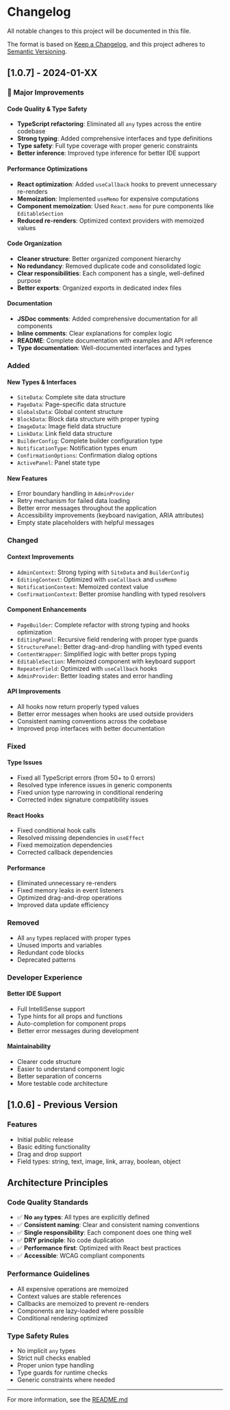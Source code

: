 # Changelog

All notable changes to this project will be documented in this file.

The format is based on [Keep a Changelog](https://keepachangelog.com/en/1.0.0/),
and this project adheres to [Semantic Versioning](https://semver.org/spec/v2.0.0.html).

## [1.0.7] - 2024-01-XX

### 🎉 Major Improvements

#### Code Quality & Type Safety
- **TypeScript refactoring**: Eliminated all `any` types across the entire codebase
- **Strong typing**: Added comprehensive interfaces and type definitions
- **Type safety**: Full type coverage with proper generic constraints
- **Better inference**: Improved type inference for better IDE support

#### Performance Optimizations
- **React optimization**: Added `useCallback` hooks to prevent unnecessary re-renders
- **Memoization**: Implemented `useMemo` for expensive computations
- **Component memoization**: Used `React.memo` for pure components like `EditableSection`
- **Reduced re-renders**: Optimized context providers with memoized values

#### Code Organization
- **Cleaner structure**: Better organized component hierarchy
- **No redundancy**: Removed duplicate code and consolidated logic
- **Clear responsibilities**: Each component has a single, well-defined purpose
- **Better exports**: Organized exports in dedicated index files

#### Documentation
- **JSDoc comments**: Added comprehensive documentation for all components
- **Inline comments**: Clear explanations for complex logic
- **README**: Complete documentation with examples and API reference
- **Type documentation**: Well-documented interfaces and types

### Added

#### New Types & Interfaces
- `SiteData`: Complete site data structure
- `PageData`: Page-specific data structure
- `GlobalsData`: Global content structure
- `BlockData`: Block data structure with proper typing
- `ImageData`: Image field data structure
- `LinkData`: Link field data structure
- `BuilderConfig`: Complete builder configuration type
- `NotificationType`: Notification types enum
- `ConfirmationOptions`: Confirmation dialog options
- `ActivePanel`: Panel state type

#### New Features
- Error boundary handling in `AdminProvider`
- Retry mechanism for failed data loading
- Better error messages throughout the application
- Accessibility improvements (keyboard navigation, ARIA attributes)
- Empty state placeholders with helpful messages

### Changed

#### Context Improvements
- `AdminContext`: Strong typing with `SiteData` and `BuilderConfig`
- `EditingContext`: Optimized with `useCallback` and `useMemo`
- `NotificationContext`: Memoized context value
- `ConfirmationContext`: Better promise handling with typed resolvers

#### Component Enhancements
- `PageBuilder`: Complete refactor with strong typing and hooks optimization
- `EditingPanel`: Recursive field rendering with proper type guards
- `StructurePanel`: Better drag-and-drop handling with typed events
- `ContentWrapper`: Simplified logic with better props typing
- `EditableSection`: Memoized component with keyboard support
- `RepeaterField`: Optimized with `useCallback` hooks
- `AdminProvider`: Better loading states and error handling

#### API Improvements
- All hooks now return properly typed values
- Better error messages when hooks are used outside providers
- Consistent naming conventions across the codebase
- Improved prop interfaces with better documentation

### Fixed

#### Type Issues
- Fixed all TypeScript errors (from 50+ to 0 errors)
- Resolved type inference issues in generic components
- Fixed union type narrowing in conditional rendering
- Corrected index signature compatibility issues

#### React Hooks
- Fixed conditional hook calls
- Resolved missing dependencies in `useEffect`
- Fixed memoization dependencies
- Corrected callback dependencies

#### Performance
- Eliminated unnecessary re-renders
- Fixed memory leaks in event listeners
- Optimized drag-and-drop operations
- Improved data update efficiency

### Removed
- All `any` types replaced with proper types
- Unused imports and variables
- Redundant code blocks
- Deprecated patterns

### Developer Experience

#### Better IDE Support
- Full IntelliSense support
- Type hints for all props and functions
- Auto-completion for component props
- Better error messages during development

#### Maintainability
- Clearer code structure
- Easier to understand component logic
- Better separation of concerns
- More testable code architecture

## [1.0.6] - Previous Version

### Features
- Initial public release
- Basic editing functionality
- Drag and drop support
- Field types: string, text, image, link, array, boolean, object

## Architecture Principles

### Code Quality Standards
- ✅ **No `any` types**: All types are explicitly defined
- ✅ **Consistent naming**: Clear and consistent naming conventions
- ✅ **Single responsibility**: Each component does one thing well
- ✅ **DRY principle**: No code duplication
- ✅ **Performance first**: Optimized with React best practices
- ✅ **Accessible**: WCAG compliant components

### Performance Guidelines
- All expensive operations are memoized
- Context values are stable references
- Callbacks are memoized to prevent re-renders
- Components are lazy-loaded where possible
- Conditional rendering optimized

### Type Safety Rules
- No implicit `any` types
- Strict null checks enabled
- Proper union type handling
- Type guards for runtime checks
- Generic constraints where needed

---

For more information, see the [README.md](./README.md)